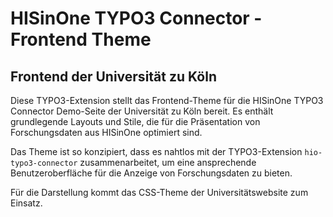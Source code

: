# HISinOne TYPO3 Connector - Frontend Theme
## Frontend der Universität zu Köln

Diese TYPO3-Extension stellt das Frontend-Theme für die HISinOne TYPO3 Connector Demo-Seite der Universität zu Köln bereit. Es enthält grundlegende Layouts und Stile, die für die Präsentation von Forschungsdaten aus HISinOne optimiert sind.

Das Theme ist so konzipiert, dass es nahtlos mit der TYPO3-Extension `hio-typo3-connector` zusammenarbeitet, um eine ansprechende Benutzeroberfläche für die Anzeige von Forschungsdaten zu bieten.

Für die Darstellung kommt das CSS-Theme der Universitätswebsite zum Einsatz.
